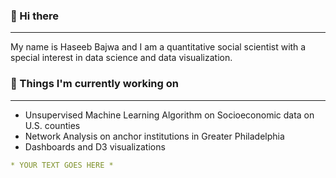### 👋 Hi there


<!--
**hbajwa1/hbajwa1** is a ✨ _special_ ✨ repository because its `README.md` (this file) appears on your GitHub profile.

Here are some ideas to get you started:

- 🔭 I’m currently working on ...
- 🌱 I’m currently learning ...
- 👯 I’m looking to collaborate on ...
- 🤔 I’m looking for help with ...
- 💬 Ask me about ...
- 📫 How to reach me: ...
- 😄 Pronouns: ...
- ⚡ Fun fact: ...
-->

---
My name is Haseeb Bajwa and I am a quantitative social scientist with a special interest in data science and data visualization. 

### 🔭 Things I'm currently working on
---
* Unsupervised Machine Learning Algorithm on Socioeconomic data on U.S. counties
* Network Analysis on anchor institutions in Greater Philadelphia
* Dashboards and D3 visualizations


```yaml
* YOUR TEXT GOES HERE *
```
